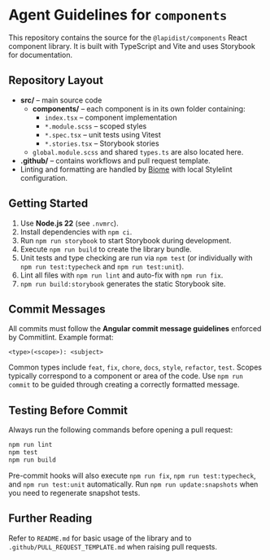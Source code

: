 # Agent Guidelines for `components`

This repository contains the source for the `@lapidist/components` React component library. It is built with TypeScript and Vite and uses Storybook for documentation.

## Repository Layout

- **src/** – main source code
  - **components/** – each component is in its own folder containing:
    - `index.tsx` – component implementation
    - `*.module.scss` – scoped styles
    - `*.spec.tsx` – unit tests using Vitest
    - `*.stories.tsx` – Storybook stories
  - `global.module.scss` and shared `types.ts` are also located here.
- **.github/** – contains workflows and pull request template.
- Linting and formatting are handled by [Biome](https://biomejs.dev) with local Stylelint configuration.

## Getting Started

1. Use **Node.js 22** (see `.nvmrc`).
2. Install dependencies with `npm ci`.
3. Run `npm run storybook` to start Storybook during development.
4. Execute `npm run build` to create the library bundle.
5. Unit tests and type checking are run via `npm test` (or individually with `npm run test:typecheck` and `npm run test:unit`).
6. Lint all files with `npm run lint` and auto-fix with `npm run fix`.
7. `npm run build:storybook` generates the static Storybook site.

## Commit Messages

All commits must follow the **Angular commit message guidelines** enforced by Commitlint. Example format:

```
<type>(<scope>): <subject>
```

Common types include `feat`, `fix`, `chore`, `docs`, `style`, `refactor`, `test`. Scopes typically correspond to a component or area of the code. Use `npm run commit` to be guided through creating a correctly formatted message.

## Testing Before Commit

Always run the following commands before opening a pull request:

```bash
npm run lint
npm test
npm run build
```

Pre-commit hooks will also execute `npm run fix`, `npm run test:typecheck`, and `npm run test:unit` automatically.
Run `npm run update:snapshots` when you need to regenerate snapshot tests.

## Further Reading

Refer to `README.md` for basic usage of the library and to `.github/PULL_REQUEST_TEMPLATE.md` when raising pull requests.
